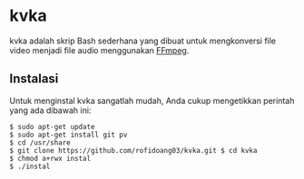 # kvka

kvka adalah skrip Bash sederhana yang dibuat untuk mengkonversi file video menjadi file audio menggunakan [FFmpeg](https://www.ffmpeg.org/).

## Instalasi

Untuk menginstal kvka sangatlah mudah, Anda cukup mengetikkan perintah yang ada dibawah ini:

```
$ sudo apt-get update
$ sudo apt-get install git pv
$ cd /usr/share
$ git clone https://github.com/rofidoang03/kvka.git $ cd kvka
$ chmod a+rwx instal
$ ./instal
```
